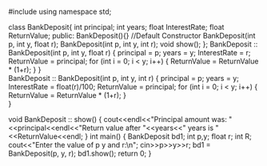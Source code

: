 #include<iostream>
using namespace std;

class BankDeposit{
    int principal;
    int years;
    float InterestRate;
    float ReturnValue;
    public:
       BankDeposit(){} //Default Constructor
       BankDeposit(int p, int y, float r);
       BankDeposit(int p, int y, int r);
       void show();
};
BankDeposit :: BankDeposit(int p, int y, float r)
{
    principal = p;
    years = y;
    InterestRate = r;
    ReturnValue = principal;
    for (int i = 0; i < y; i++)
    {
        ReturnValue = ReturnValue * (1+r);
    }
}    
BankDeposit :: BankDeposit(int p, int y, int r)
{
    principal = p;
    years = y;
    InterestRate = float(r)/100;
    ReturnValue = principal;
    for (int i = 0; i < y; i++)
    {
        ReturnValue = ReturnValue * (1+r);
    }    
}

void BankDeposit :: show()
{
    cout<<endl<<"Principal amount was: "<<principal<<endl<<"Return value after "<<years<<" years is "<<ReturnValue<<endl;
}
int main()
{
    BankDeposit bd1;
    int p,y;
    float r;
    int R;
    cout<<"Enter the value of p y and r:\n";
    cin>>p>>y>>r;
    bd1 = BankDeposit(p, y, r);
    bd1.show();
    return 0;
}
